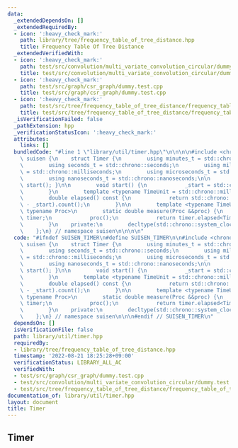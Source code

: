 ```yaml
---
data:
  _extendedDependsOn: []
  _extendedRequiredBy:
  - icon: ':heavy_check_mark:'
    path: library/tree/frequency_table_of_tree_distance.hpp
    title: Frequency Table Of Tree Distance
  _extendedVerifiedWith:
  - icon: ':heavy_check_mark:'
    path: test/src/convolution/multi_variate_convolution_circular/dummy.test.cpp
    title: test/src/convolution/multi_variate_convolution_circular/dummy.test.cpp
  - icon: ':heavy_check_mark:'
    path: test/src/graph/csr_graph/dummy.test.cpp
    title: test/src/graph/csr_graph/dummy.test.cpp
  - icon: ':heavy_check_mark:'
    path: test/src/tree/frequency_table_of_tree_distance/frequency_table_of_tree_distance.test.cpp
    title: test/src/tree/frequency_table_of_tree_distance/frequency_table_of_tree_distance.test.cpp
  _isVerificationFailed: false
  _pathExtension: hpp
  _verificationStatusIcon: ':heavy_check_mark:'
  attributes:
    links: []
  bundledCode: "#line 1 \"library/util/timer.hpp\"\n\n\n\n#include <chrono>\n\nnamespace\
    \ suisen {\n    struct Timer {\n        using minutes_t = std::chrono::minutes;\n\
    \        using seconds_t = std::chrono::seconds;\n        using milliseconds_t\
    \ = std::chrono::milliseconds;\n        using microseconds_t = std::chrono::microseconds;\n\
    \        using nanoseconds_t = std::chrono::nanoseconds;\n\n        Timer() {\
    \ start(); }\n\n        void start() {\n            _start = std::chrono::system_clock::now();\n\
    \        }\n        template <typename TimeUnit = std::chrono::milliseconds>\n\
    \        double elapsed() const {\n            return std::chrono::duration_cast<TimeUnit>(std::chrono::system_clock::now()\
    \ - _start).count();\n        }\n\n        template <typename TimeUnit = std::chrono::milliseconds,\
    \ typename Proc>\n        static double measure(Proc &&proc) {\n            Timer\
    \ timer;\n            proc();\n            return timer.elapsed<TimeUnit>();\n\
    \        }\n    private:\n        decltype(std::chrono::system_clock::now()) _start;\n\
    \    };\n} // namespace suisen\n\n\n\n"
  code: "#ifndef SUISEN_TIMER\n#define SUISEN_TIMER\n\n#include <chrono>\n\nnamespace\
    \ suisen {\n    struct Timer {\n        using minutes_t = std::chrono::minutes;\n\
    \        using seconds_t = std::chrono::seconds;\n        using milliseconds_t\
    \ = std::chrono::milliseconds;\n        using microseconds_t = std::chrono::microseconds;\n\
    \        using nanoseconds_t = std::chrono::nanoseconds;\n\n        Timer() {\
    \ start(); }\n\n        void start() {\n            _start = std::chrono::system_clock::now();\n\
    \        }\n        template <typename TimeUnit = std::chrono::milliseconds>\n\
    \        double elapsed() const {\n            return std::chrono::duration_cast<TimeUnit>(std::chrono::system_clock::now()\
    \ - _start).count();\n        }\n\n        template <typename TimeUnit = std::chrono::milliseconds,\
    \ typename Proc>\n        static double measure(Proc &&proc) {\n            Timer\
    \ timer;\n            proc();\n            return timer.elapsed<TimeUnit>();\n\
    \        }\n    private:\n        decltype(std::chrono::system_clock::now()) _start;\n\
    \    };\n} // namespace suisen\n\n\n#endif // SUISEN_TIMER\n"
  dependsOn: []
  isVerificationFile: false
  path: library/util/timer.hpp
  requiredBy:
  - library/tree/frequency_table_of_tree_distance.hpp
  timestamp: '2022-08-21 18:25:28+09:00'
  verificationStatus: LIBRARY_ALL_AC
  verifiedWith:
  - test/src/graph/csr_graph/dummy.test.cpp
  - test/src/convolution/multi_variate_convolution_circular/dummy.test.cpp
  - test/src/tree/frequency_table_of_tree_distance/frequency_table_of_tree_distance.test.cpp
documentation_of: library/util/timer.hpp
layout: document
title: Timer
---
```

## Timer